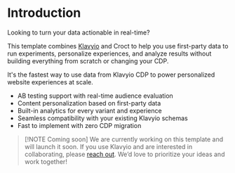 # Introduction

Looking to turn your data actionable in real-time?

This template combines [Klavyio](https://www.klaviyo.com?utm_source=croct) and Croct to help you use first-party data to
run experiments, personalize experiences, and analyze results without building everything from scratch or changing your
CDP.

It's the fastest way to use data from Klavyio CDP to power personalized website experiences at scale.

* AB testing support with real-time audience evaluation
* Content personalization based on first-party data
* Built-in analytics for every variant and experience
* Seamless compatibility with your existing Klavyio schemas
* Fast to implement with zero CDP migration

> [!NOTE Coming soon]
> We are currently working on this template and will launch it soon. If you use Klavyio and are interested in
> collaborating,
> please [reach out](https://croct.com/contact/support?subject=feature-request&message=I%20need%20help%20to%20integrate%20Croct%20with%20Klavyio.).
> We’d love to prioritize your ideas and work together!
